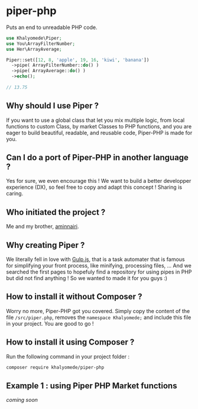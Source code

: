 # piper-php
Puts an end to unreadable PHP code.

```php
use Khalyomede\Piper;
use You\ArrayFilterNumber;
use Her\ArrayAverage;

Piper::set([12, 8, 'apple', 19, 16, 'kiwi', 'banana'])
  ->pipe( ArrayFilterNumber::do() )
  ->pipe( ArrayAverage::do() )
  ->echo();
  
// 13.75
```

## Why should I use Piper ?
If you want to use a global class that let you mix multiple logic, from local functions to custom Class, by market Classes to PHP functions, and you are eager to build beautiful, readable, and reusable code, Piper-PHP is made for you.

## Can I do a port of Piper-PHP in another language ?
Yes for sure, we even encourage this ! We want to build a better developper experience (DX), so feel free to copy and adapt this concept ! Sharing is caring.

## Who initiated the project ?
Me and my brother, [aminnairi](https://github.com/aminnairi). 

## Why creating Piper ?
We literally fell in love with [Gulp.js](http://gulpjs.com/), that is a task automater that is famous for simplifying your front process, like minifying, processing files, ... And we searched the first pages to hopefuly find a repository for using pipes in PHP but did not find anything ! So we wanted to made it for you guys :)

## How to install it without Composer ?
Worry no more, Piper-PHP got you covered. Simply copy the content of the file `/src/piper.php`, removes the `namespace Khalyomede;` and include this file in your project. You are good to go !

## How to install it using Composer ?
Run the following command in your project folder :
```bash
composer require khalyomede/piper-php
```

## Example 1 : using Piper PHP Market functions
_coming soon_
